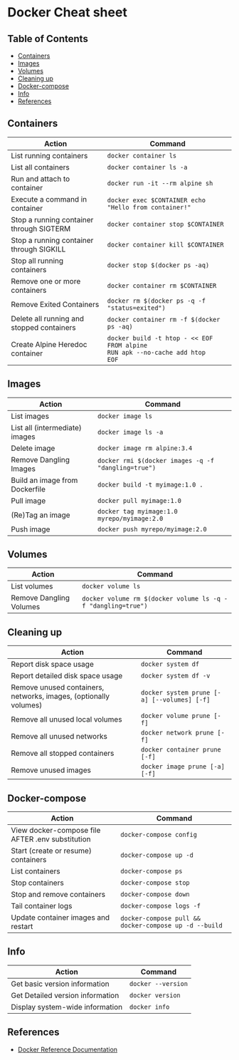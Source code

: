 # Docker Cheat sheet

## Table of Contents

<!-- markdownlint-disable MD004 -->

<!-- toc -->

- [Containers](#containers)
- [Images](#images)
- [Volumes](#volumes)
- [Cleaning up](#cleaning-up)
- [Docker-compose](#docker-compose)
- [Info](#info)
- [References](#references)

<!-- tocstop -->

<!-- markdownlint-enable MD004 -->

## Containers

| Action | Command |
| ------ | ------- |
| List running containers | `docker container ls` |
| List all containers | `docker container ls -a` |
| Run and attach to container | `docker run -it --rm alpine sh` |
| Execute a command in container | `docker exec $CONTAINER echo "Hello from container!"` |
| Stop a running container through SIGTERM | `docker container stop $CONTAINER` |
| Stop a running container through SIGKILL | `docker container kill $CONTAINER` |
| Stop all running containers | `docker stop $(docker ps -aq)` |
| Remove one or more containers | `docker container rm $CONTAINER` |
| Remove Exited Containers | `docker rm $(docker ps -q -f "status=exited")` |
| Delete all running and stopped containers | `docker container rm -f $(docker ps -aq)` |
| Create Alpine Heredoc container | `docker build -t htop - << EOF`<br/>`FROM alpine`<br/>`RUN apk --no-cache add htop`<br/>`EOF` |

## Images

| Action | Command |
| ------ | ------- |
| List images | `docker image ls` |
| List all (intermediate) images | `docker image ls -a` |
| Delete image | `docker image rm alpine:3.4` |
| Remove Dangling Images | `docker rmi $(docker images -q -f "dangling=true")` |
| Build an image from Dockerfile | `docker build -t myimage:1.0 .` |
| Pull image | `docker pull myimage:1.0` |
| (Re)Tag an image | `docker tag myimage:1.0 myrepo/myimage:2.0` |
| Push image | `docker push myrepo/myimage:2.0` |

## Volumes

| Action | Command |
| ------ | ------- |
| List volumes | `docker volume ls` |
| Remove Dangling Volumes | `docker volume rm $(docker volume ls -q -f "dangling=true")` |

## Cleaning up

| Action | Command |
| ------ | ------- |
| Report disk space usage | `docker system df` |
| Report detailed disk space usage | `docker system df -v` |
| Remove unused containers, networks, images, (optionally volumes) | `docker system prune [-a] [--volumes] [-f]` |
| Remove all unused local volumes | `docker volume prune [-f]` |
| Remove all unused networks | `docker network prune [-f]` |
| Remove all stopped containers | `docker container prune [-f]` |
| Remove unused images | `docker image prune [-a] [-f]` |

## Docker-compose

| Action | Command |
| ------ | ------- |
| View docker-compose file AFTER .env substitution | `docker-compose config` |
| Start (create or resume) containers | `docker-compose up -d` |
| List containers | `docker-compose ps` |
| Stop containers | `docker-compose stop` |
| Stop and remove containers | `docker-compose down` |
| Tail container logs | `docker-compose logs -f` |
| Update container images and restart | `docker-compose pull && docker-compose up -d --build` |

## Info

| Action | Command |
| ------ | ------- |
| Get basic version information | `docker --version` |
| Get Detailed version information | `docker version` |
| Display system-wide information | `docker info` |

## References

- [Docker Reference Documentation](https://docs.docker.com/reference)
